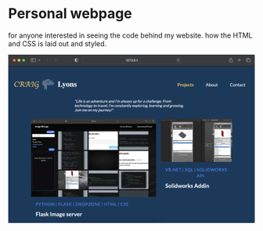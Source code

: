 # Personal webpage

for anyone interested in seeing the code behind my website. how the HTML and CSS is laid out and styled.


![Alt text](portfolio/static/img/website.png?raw=true "website.png")